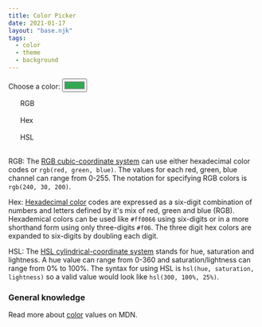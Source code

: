 ```yaml
---
title: Color Picker
date: 2021-01-17
layout: "base.njk"
tags:
  - color
  - theme
  - background
---
```


<div class="color-container">
  <div>
    <label class="color-label" for="colorPicker">Choose a color: </label>
    <input id="colorPicker" type="color" value="#32a852" name="colorPicker">
  </div>
  <div class="canvas"></div>
</div>

<ul class="colors">
  <div class="column">
    <label for="res1">RGB</label>
    <li id="res1"></li>
  </li>
  </div>
  <div class="column">
    <label for="res2">Hex</label>
    <li id="res2"></li>
  </div>
  <div class="column">
    <label for="res3">HSL</label>
    <li id="res3"></li>
  </div>
</ul>

RGB: The [RGB cubic-coordinate system](https://en.wikipedia.org/wiki/RGB_color_model#Geometric_representation) can use either hexadecimal color codes or `rgb(red, green, blue)`. The values for each red, green, blue channel can range from 0-255. The notation for specifying RGB colors is `rgb(240, 30, 200)`.

Hex: [Hexadecimal color](https://en.wikipedia.org/wiki/Web_colors) codes are expressed as a six-digit combination of numbers and letters defined by it's mix of red, green and blue (RGB). Hexademical colors can be used like `#ff0066` using six-digits or in a more shorthand form using only three-digits `#f06`. The three digit hex colors are expanded to six-digits by doubling each digit.

HSL: The [HSL cylindrical-coordinate system](https://en.wikipedia.org/wiki/HSL_and_HSV) stands for hue, saturation and lightness. A hue value can range from 0-360 and saturation/lightness can range from 0% to 100%. The syntax for using HSL is `hsl(hue, saturation, lightness)` so a valid value would look like `hsl(300, 100%, 25%)`.

<h3 id="general_knowledge">General knowledge</h3>

Read more about [color](https://developer.mozilla.org/en-US/docs/Web/CSS/color_value) values on MDN.